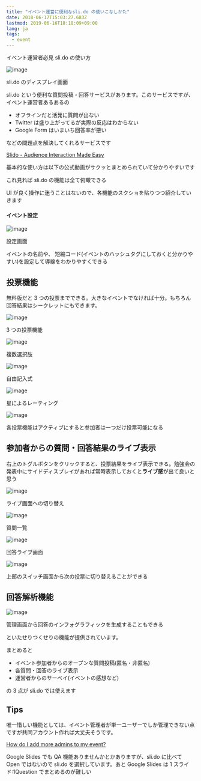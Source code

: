 ```yaml
---
title: "イベント運営に便利なsli.do の使いこなしかた"
date: 2018-06-17T15:03:27.683Z
lastmod: 2019-06-16T18:18:09+09:00
lang: ja
tags:
  - event
---
```


イベント運営者必見 sli.do の使い方

![image](/posts/2018-06-17/images/1.png)

sli.do のディスプレイ画面

sli.do という便利な質問投稿・回答サービスがあります。このサービスですが、イベント運営者あるあるの

- オフラインだと活発に質問が出ない
- Twitter は盛り上がってるが実際の反応はわからない
- Google Form はいまいち回答率が悪い

などの問題点を解決してくれるサービスです

[Slido - Audience Interaction Made Easy](https://www.sli.do/)

基本的な使い方は以下の公式動画がサクッとまとめられていて分かりやすいです

これ見れば sli.do の機能は全て俯瞰できる

UI が良く操作に迷うことはないので、各機能のスクショを貼りつつ紹介していきます

#### イベント設定

![image](/posts/2018-06-17/images/2.png)

設定画面

イベントの名前や、 短縮コード(イベントのハッシュタグにしておくと分かりやすい)を設定して導線をわかりやすくできる

## 投票機能

無料版だと 3 つの投票までできる。大きなイベントでなければ十分。もちろん回答結果はシークレットにもできます。

![image](/posts/2018-06-17/images/3.png)

3 つの投票機能

![image](/posts/2018-06-17/images/4.png)

複数選択肢

![image](/posts/2018-06-17/images/5.png)

自由記入式

![image](/posts/2018-06-17/images/6.png)

星によるレーティング

![image](/posts/2018-06-17/images/7.png)

各投票機能はアクティブにすると参加者は一つだけ投票可能になる

## 参加者からの質問・回答結果のライブ表示

右上のトグルボタンをクリックすると、投票結果をライブ表示できる。勉強会の発表中にサイドディスプレイがあれば常時表示しておくと**ライブ感**が出て良いと思う

![image](/posts/2018-06-17/images/8.png)

ライブ画面への切り替え

![image](/posts/2018-06-17/images/9.png)

質問一覧

![image](/posts/2018-06-17/images/10.png)

回答ライブ画面

![image](/posts/2018-06-17/images/11.png)

上部のスイッチ画面から次の投票に切り替えることができる

## 回答解析機能

![image](/posts/2018-06-17/images/12.png)

管理画面から回答のインフォグラフィックを生成することもできる

といたせりつくせりの機能が提供されています。

まとめると

- イベント参加者からのオープンな質問投稿(匿名・非匿名)
- 各質問・回答のライブ表示
- 運営者からのサーベイ(イベントの感想など)

の 3 点が sli.do では使えます

## Tips

唯一惜しい機能としては、イベント管理者が単一ユーザーでしか管理できない点ですが共同アカウント作れば大丈夫そうです。

[How do I add more admins to my event?](https://help.sli.do/034621-How-do-I-add-more-admins-to-my-event)

Google Slides でも QA 機能ありませんかとかありますが、sli.do に比べて Open ではないので sli.do を選択しています。あと Google Slides は 1 スライド:1Question でまとめるのが難しい
